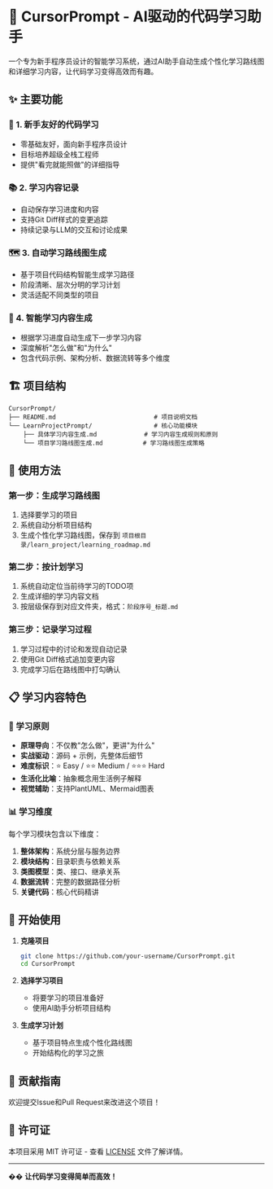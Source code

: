 # 🚀 CursorPrompt - AI驱动的代码学习助手

一个专为新手程序员设计的智能学习系统，通过AI助手自动生成个性化学习路线图和详细学习内容，让代码学习变得高效而有趣。

## ✨ 主要功能

### 🎯 1. 新手友好的代码学习
- 零基础友好，面向新手程序员设计
- 目标培养超级全栈工程师
- 提供"看完就能照做"的详细指导

### 📚 2. 学习内容记录
- 自动保存学习进度和内容
- 支持Git Diff样式的变更追踪
- 持续记录与LLM的交互和讨论成果

### 🗺️ 3. 自动学习路线图生成
- 基于项目代码结构智能生成学习路径
- 阶段清晰、层次分明的学习计划
- 灵活适配不同类型的项目

### 🤖 4. 智能学习内容生成
- 根据学习进度自动生成下一步学习内容
- 深度解析"怎么做"和"为什么"
- 包含代码示例、架构分析、数据流转等多个维度

## 🏗️ 项目结构

```
CursorPrompt/
├── README.md                           # 项目说明文档
└── LearnProjectPrompt/                 # 核心功能模块
    ├── 具体学习内容生成.md             # 学习内容生成规则和原则
    └── 项目学习路线图生成.md           # 学习路线图生成策略
```

## 🚀 使用方法

### 第一步：生成学习路线图
1. 选择要学习的项目
2. 系统自动分析项目结构
3. 生成个性化学习路线图，保存到 `项目根目录/learn_project/learning_roadmap.md`

### 第二步：按计划学习
1. 系统自动定位当前待学习的TODO项
2. 生成详细的学习内容文档
3. 按层级保存到对应文件夹，格式：`阶段序号_标题.md`

### 第三步：记录学习过程
1. 学习过程中的讨论和发现自动记录
2. 使用Git Diff格式追加变更内容
3. 完成学习后在路线图中打勾确认

## 📋 学习内容特色

### 🎯 学习原则
- **原理导向**：不仅教"怎么做"，更讲"为什么"
- **实战驱动**：源码 + 示例，先整体后细节
- **难度标识**：⭐ Easy / ⭐⭐ Medium / ⭐⭐⭐ Hard
- **生活化比喻**：抽象概念用生活例子解释
- **视觉辅助**：支持PlantUML、Mermaid图表

### 📊 学习维度
每个学习模块包含以下维度：
1. **整体架构**：系统分层与服务边界
2. **模块结构**：目录职责与依赖关系
3. **类图模型**：类、接口、继承关系
4. **数据流转**：完整的数据路径分析
5. **关键代码**：核心代码精讲

## 🎉 开始使用

1. **克隆项目**
   ```bash
   git clone https://github.com/your-username/CursorPrompt.git
   cd CursorPrompt
   ```

2. **选择学习项目**
   - 将要学习的项目准备好
   - 使用AI助手分析项目结构

3. **生成学习计划**
   - 基于项目特点生成个性化路线图
   - 开始结构化的学习之旅

## 🤝 贡献指南

欢迎提交Issue和Pull Request来改进这个项目！

## 📄 许可证

本项目采用 MIT 许可证 - 查看 [LICENSE](LICENSE) 文件了解详情。

---

�� **让代码学习变得简单而高效！**
